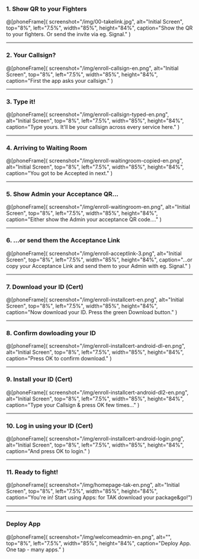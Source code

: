 ### 1. Show QR to your Fighters
@[phoneFrame](
  screenshot="/img/00-takelink.jpg",
  alt="Initial Screen",
  top="8%", left="7.5%", width="85%", height="84%",
  caption="Show the QR to your fighters. Or send the invite via eg. Signal."
)

---

### 2. Your Callsign?
@[phoneFrame](
  screenshot="/img/enroll-callsign-en.png",
  alt="Initial Screen",
  top="8%", left="7.5%", width="85%", height="84%",
  caption="First the app asks your callsign."
)

---

### 3. Type it!
@[phoneFrame](
  screenshot="/img/enroll-callsign-typed-en.png",
  alt="Initial Screen",
  top="8%", left="7.5%", width="85%", height="84%",
  caption="Type yours. It'll be your callsign across every service here."
)

---

### 4. Arriving to Waiting Room
@[phoneFrame](
  screenshot="/img/enroll-waitingroom-copied-en.png",
  alt="Initial Screen",
  top="8%", left="7.5%", width="85%", height="84%",
  caption="You  got to be Accepted in next."
)

---

### 5. Show Admin your Acceptance QR...
@[phoneFrame](
  screenshot="/img/enroll-waitingroom-en.png",
  alt="Initial Screen",
  top="8%", left="7.5%", width="85%", height="84%",
  caption="Either show the Admin your acceptance QR code...."
)

---

### 6. ...or send them the Acceptance Link
@[phoneFrame](
  screenshot="/img/enroll-acceptlink-3.png",
  alt="Initial Screen",
  top="8%", left="7.5%", width="85%", height="84%",
  caption="...or copy your Acceptance Link and send them to your Admin with eg. Signal."
)

---

### 7. Download your ID (Cert)
@[phoneFrame](
  screenshot="/img/enroll-installcert-en.png",
  alt="Initial Screen",
  top="8%", left="7.5%", width="85%", height="84%",
  caption="Now download your ID. Press the green Download button."
)

---

### 8. Confirm dowloading your ID
@[phoneFrame](
  screenshot="/img/enroll-installcert-android-dl-en.png",
  alt="Initial Screen",
  top="8%", left="7.5%", width="85%", height="84%",
  caption="Press OK to confirm download."
)

---
### 9. Install your ID (Cert)
@[phoneFrame](
  screenshot="/img/enroll-installcert-android-dl2-en.png",
  alt="Initial Screen",
  top="8%", left="7.5%", width="85%", height="84%",
  caption="Type your Callsign & press OK few times..."
)

---

### 10. Log in using your ID (Cert)
@[phoneFrame](
  screenshot="/img/enroll-installcert-android-login.png",
  alt="Initial Screen",
  top="8%", left="7.5%", width="85%", height="84%",
  caption="And press OK to login."
)

---

### 11. Ready to fight!
@[phoneFrame](
  screenshot="/img/homepage-tak-en.png",
  alt="Initial Screen",
  top="8%", left="7.5%", width="85%", height="84%",
  caption="You're in! Start using Apps: for TAK download your package&go!")

--- 

---
### Deploy App
@[phoneFrame](
  screenshot="/img/welcomeadmin-en.png",
  alt="",
  top="8%", left="7.5%", width="85%", height="84%",
  caption="Deploy App. One tap - many apps."
)

